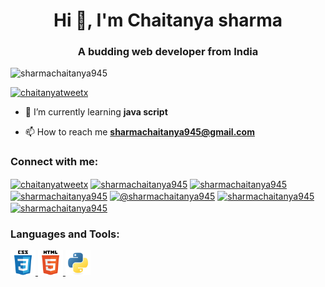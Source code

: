 <h1 align="center">Hi 👋, I'm Chaitanya sharma</h1>
<h3 align="center">A budding web developer from India</h3>

<p align="left"> <img src="https://komarev.com/ghpvc/?username=sharmachaitanya945&label=Profile%20views&color=0e75b6&style=flat" alt="sharmachaitanya945" /> </p>

<p align="left"> <a href="https://twitter.com/chaitanyatweetx" target="blank"><img src="https://img.shields.io/twitter/follow/chaitanyatweetx?logo=twitter&style=for-the-badge" alt="chaitanyatweetx" /></a> </p>

- 🌱 I’m currently learning **java script**

- 📫 How to reach me **sharmachaitanya945@gmail.com**

<h3 align="left">Connect with me:</h3>
<p align="left">
<a href="https://twitter.com/chaitanyatweetx" target="blank"><img align="center" src="https://raw.githubusercontent.com/rahuldkjain/github-profile-readme-generator/master/src/images/icons/Social/twitter.svg" alt="chaitanyatweetx" height="30" width="40" /></a>
<a href="https://linkedin.com/in/sharmachaitanya945" target="blank"><img align="center" src="https://raw.githubusercontent.com/rahuldkjain/github-profile-readme-generator/master/src/images/icons/Social/linked-in-alt.svg" alt="sharmachaitanya945" height="30" width="40" /></a>
<a href="https://fb.com/sharmachaitanya945" target="blank"><img align="center" src="https://raw.githubusercontent.com/rahuldkjain/github-profile-readme-generator/master/src/images/icons/Social/facebook.svg" alt="sharmachaitanya945" height="30" width="40" /></a>
<a href="https://hashnode.com/sharmachaitanya945" target="blank"><img align="center" src="https://raw.githubusercontent.com/rahuldkjain/github-profile-readme-generator/master/src/images/icons/Social/hashnode.svg" alt="sharmachaitanya945" height="30" width="40" /></a>
<a href="https://medium.com/@sharmachaitanya945" target="blank"><img align="center" src="https://raw.githubusercontent.com/rahuldkjain/github-profile-readme-generator/master/src/images/icons/Social/medium.svg" alt="@sharmachaitanya945" height="30" width="40" /></a>
<a href="https://www.youtube.com/c/sharmachaitanya945" target="blank"><img align="center" src="https://raw.githubusercontent.com/rahuldkjain/github-profile-readme-generator/master/src/images/icons/Social/youtube.svg" alt="sharmachaitanya945" height="30" width="40" /></a>
<a href="https://www.leetcode.com/sharmachaitanya945" target="blank"><img align="center" src="https://raw.githubusercontent.com/rahuldkjain/github-profile-readme-generator/master/src/images/icons/Social/leet-code.svg" alt="sharmachaitanya945" height="30" width="40" /></a>
</p>

<h3 align="left">Languages and Tools:</h3>
<p align="left"> <a href="https://www.w3schools.com/css/" target="_blank" rel="noreferrer"> <img src="https://raw.githubusercontent.com/devicons/devicon/master/icons/css3/css3-original-wordmark.svg" alt="css3" width="40" height="40"/> </a> <a href="https://www.w3.org/html/" target="_blank" rel="noreferrer"> <img src="https://raw.githubusercontent.com/devicons/devicon/master/icons/html5/html5-original-wordmark.svg" alt="html5" width="40" height="40"/> </a> <a href="https://www.python.org" target="_blank" rel="noreferrer"> <img src="https://raw.githubusercontent.com/devicons/devicon/master/icons/python/python-original.svg" alt="python" width="40" height="40"/> </a> </p>
